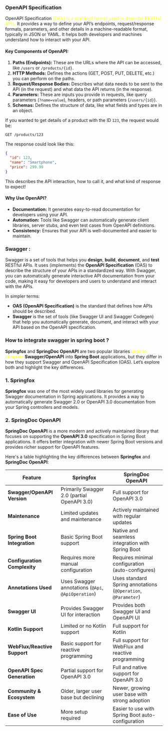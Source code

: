 

### OpenAPI Specification

OpenAPI Specification <font color="#ffff00">(OAS) is a standard format used to describe RESTful APIs.</font> It provides a way to define your API’s endpoints, request/response formats, parameters, and other details in a machine-readable format, typically in JSON or YAML. It helps both developers and machines understand how to interact with your API.

#### Key Components of OpenAPI:
1. **Paths (Endpoints):** These are the URLs where the API can be accessed, like `/users` or `/products/{id}`.
2. **HTTP Methods:** Defines the actions (GET, POST, PUT, DELETE, etc.) you can perform on the paths.
3. **Request/Response Bodies:** Describes what data needs to be sent to the API (in the request) and what data the API returns (in the response).
4. **Parameters:** These are inputs you provide in requests, like query parameters (`?name=value`), headers, or path parameters (`/users/{id}`).
5. **Schemas:** Defines the structure of data, like what fields and types are in an object.


If you wanted to get details of a product with the ID `123`, the request would be:
```
GET /products/123
```

The response could look like this:
```json
{
  "id": 123,
  "name": "Smartphone",
  "price": 299.99
}
```

This describes the API interaction, how to call it, and what kind of response to expect!

#### Why Use OpenAPI?
- **Documentation:** It generates easy-to-read documentation for developers using your API.
- **Automation:** Tools like Swagger can automatically generate client libraries, server stubs, and even test cases from OpenAPI definitions.
- **Consistency:** Ensures that your API is well-documented and easier to maintain.

### Swagger : 

Swagger is a set of tools that helps you **design**, **build**, **document**, and **test** RESTful APIs. It uses (implements) the **OpenAPI Specification** (OAS) to describe the structure of your APIs in a standardized way. With Swagger, you can automatically generate interactive API documentation from your code, making it easy for developers and users to understand and interact with the APIs.

In simpler terms:
- **OAS (OpenAPI Specification)** is the standard that defines how APIs should be described.
- **Swagger** is the set of tools (like Swagger UI and Swagger Codegen) that help you automatically generate, document, and interact with your API based on the OpenAPI specification.


### How to integrate swagger in spring boot ? 

**Springfox** and **SpringDoc OpenAPI** are two popular libraries <font color="#ffff00">used to integrate</font> **Swagger/OpenAPI** into **Spring Boot** applications, but they differ in how they support Swagger and OpenAPI Specification (OAS). Let’s explore both and highlight the key differences.

### 1. **Springfox**
**Springfox** was one of the most widely used libraries for generating Swagger documentation in Spring applications. It provides a way to automatically generate Swagger 2.0 or OpenAPI 3.0 documentation from your Spring controllers and models.

### 2. **SpringDoc OpenAPI**
**SpringDoc OpenAPI** is a more modern and actively maintained library that focuses on supporting the **OpenAPI 3.0** specification in Spring Boot applications. It offers better integration with newer Spring Boot versions and provides richer support for OpenAPI features.

Here's a table highlighting the key differences between **Springfox** and **SpringDoc OpenAPI**:

| **Feature**                  | **Springfox**                                      | **SpringDoc OpenAPI**                                         |
| ---------------------------- | -------------------------------------------------- | ------------------------------------------------------------- |
| **Swagger/OpenAPI Version**  | Primarily Swagger 2.0 (partial OpenAPI 3.0)        | Full support for OpenAPI 3.0                                  |
| **Maintenance**              | Limited updates and maintenance                    | Actively maintained with regular updates                      |
| **Spring Boot Integration**  | Basic Spring Boot support                          | Native and seamless integration with Spring Boot              |
| **Configuration Complexity** | Requires more manual configuration                 | Requires minimal configuration (auto-configures)              |
| **Annotations Used**         | Uses Swagger annotations (`@Api`, `@ApiOperation`) | Uses standard Spring annotations (`@Operation`, `@Parameter`) |
| **Swagger UI**               | Provides Swagger UI for interaction                | Provides both Swagger UI and OpenAPI UI                       |
| **Kotlin Support**           | Limited or no Kotlin support                       | Full support for Kotlin                                       |
| **WebFlux/Reactive Support** | Basic support for reactive programming             | Full support for WebFlux and reactive programming             |
| **OpenAPI Spec Generation**  | Partial support for OpenAPI 3.0                    | Full and native support for OpenAPI 3.0                       |
| **Community & Ecosystem**    | Older, larger user base but declining              | Newer, growing user base with strong adoption                 |
| **Ease of Use**              | More setup required                                | Easier to use with Spring Boot auto-configuration             |




